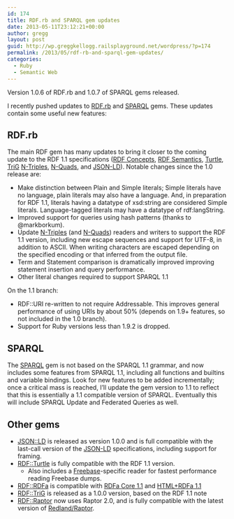 ```yaml
---
id: 174
title: RDF.rb and SPARQL gem updates
date: 2013-05-11T23:12:21+00:00
author: gregg
layout: post
guid: http://wp.greggkellogg.railsplayground.net/wordpress/?p=174
permalink: /2013/05/rdf-rb-and-sparql-gem-updates/
categories:
  - Ruby
  - Semantic Web
---
```

<span itemprop="name" style="display:none">RDF.rb and SPARQL updates</span>
  
<span itemprop="description">Version 1.0.6 of RDF.rb and 1.0.7 of SPARQL gems released.</span>

I recently pushed updates to [RDF.rb](http://rubygems.org/gems/rdf) and [SPARQL](http://rubygems.org/gems/sparql) gems. These updates contain some useful new features:

## RDF.rb

The main RDF gem has many updates to bring it closer to the coming update to the RDF 1.1 specifications ([RDF Concepts](http://www.w3.org/TR/rdf11-concepts/), [RDF Semantics](http://www.w3.org/TR/rdf11-mt/), [Turtle](http://www.w3.org/TR/turtle/), [TriG](http://www.w3.org/TR/trig/) [N-Triples](http://www.w3.org/TR/n-triples/), [N-Quads](http://www.w3.org/TR/n-quads/), and [JSON-LD](http://json-ld.org/spec/latest/)). Notable changes since the 1.0 release are:

  * Make distinction between Plain and Simple literals; Simple literals have no language, plain literals may also have a language. And, in preparation for RDF 1.1, literals having a datatype of xsd:string are considered Simple literals. Language-tagged literals may have a datatype of rdf:langString.
  * Improved support for queries using hash patterns (thanks to @markborkum).
  * Update [N-Triples](http://www.w3.org/TR/n-triples/) (and [N-Quads](http://www.w3.org/TR/n-quads/)) readers and writers to support the RDF 1.1 version, including new escape sequences and support for UTF-8, in addition to ASCII. When writing characters are escaped depending on the specified encoding or that inferred from the output file.
  * Term and Statement comparison is dramatically improved improving statement insertion and query performance.
  * Other literal changes required to support SPARQL 1.1

On the 1.1 branch:

  * RDF::URI re-written to not require Addressable. This improves general performance of using URIs by about 50% (depends on 1.9+ features, so not included in the 1.0 branch).
  * Support for Ruby versions less than 1.9.2 is dropped.

## SPARQL

The [SPARQL](http://rubygems.org/gems/sparql) gem is not based on the SPARQL 1.1 grammar, and now includes some features from SPARQL 1.1, including all functions and builtins and variable bindings. Look for new features to be added incrementally; once a critical mass is reached, I&#8217;ll update the gem version to 1.1 to reflect that this is essentially a 1.1 compatible version of SPARQL. Eventually this will include SPARQL Update and Federated Queries as well.

## Other gems

  * [JSON::LD](http://rubygems.org/gems/json-ld) is released as version 1.0.0 and is full compatible with the last-call version of the [JSON-LD](http://json-ld.org/spec/latest/) specifications, including support for framing.
  * [RDF::Turtle](http://rubygems.org/gems/rdf-turtle) is fully compatible with the RDF 1.1 version. 
      * Also includes a [Freebase](https://developers.google.com/freebase/data)-specific reader for fastest performance reading Freebase dumps.
  * [RDF::RDFa](http://rubygems.org/gems/rdf-rdfa) is compatible with [RDFa Core 1.1](http://www.w3.org/TR/rdfa-core/) and [HTML+RDFa 1.1](http://www.w3.org/TR/rdfa-in-html/)
  * [RDF::TriG](http://rubygems.org/gems/rdf-trig) is released as a 1.0.0 version, based on the RDF 1.1 note
  * [RDF::Raptor](http://rubygems.org/gems/rdf-raptor) now uses Raptor 2.0, and is fully compatible with the latest version of [Redland/Raptor](http://librdf.org/raptor/).